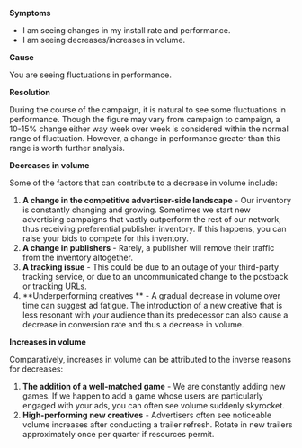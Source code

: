 
        

**Symptoms** 

*   I am seeing changes in my install rate and performance.
*   I am seeing decreases/increases in volume.

**Cause** 

You are seeing fluctuations in performance.

**Resolution** 

During the course of the campaign, it is natural to see some fluctuations in performance. Though the figure may vary from campaign to campaign, a 10-15% change either way week over week is considered within the normal range of fluctuation. However, a change in performance greater than this range is worth further analysis.

**Decreases in volume** 

Some of the factors that can contribute to a decrease in volume include:

1.  **A change in the competitive advertiser-side landscape**  - Our inventory is constantly changing and growing. Sometimes we start new advertising campaigns that vastly outperform the rest of our network, thus receiving preferential publisher inventory. If this happens, you can raise your bids to compete for this inventory.
2.  **A change in publishers**  - Rarely, a publisher will remove their traffic from the inventory altogether.
3.  **A tracking issue**  - This could be due to an outage of your third-party tracking service, or due to an uncommunicated change to the postback or tracking URLs.
4.  **Underperforming creatives ** - A gradual decrease in volume over time can suggest ad fatigue. The introduction of a new creative that is less resonant with your audience than its predecessor can also cause a decrease in conversion rate and thus a decrease in volume.

**Increases in volume** 

Comparatively, increases in volume can be attributed to the inverse reasons for decreases:

1.  **The addition of a well-matched game**  - We are constantly adding new games. If we happen to add a game whose users are particularly engaged with your ads, you can often see volume suddenly skyrocket.
2.  **High-performing new creatives**  - Advertisers often see noticeable volume increases after conducting a trailer refresh. Rotate in new trailers approximately once per quarter if resources permit.
      